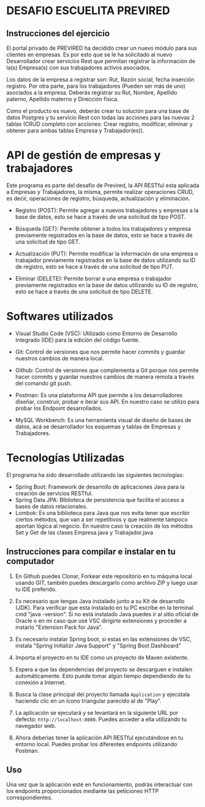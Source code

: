 # DESAFIO ESCUELITA PREVIRED

## Instrucciones del ejercicio

El portal privado de PREVIRED ha decidido crear un nuevo módulo para sus clientes en empresas. Es por esto que se le ha solicitado al nuevo Desarrollador crear servicios Rest que permitan registrar la información de la(s) Empresa(s) con sus trabajadores activos asociados.

Los datos de la empresa a registrar son: Rut, Razón social, fecha inserción registro. Por otra parte, para los trabajadores (Pueden ser más de uno) asociados a la empresa. Deberás registrar su Rut, Nombre, Apellido paterno, Apellido materno y Dirección física.

Como el producto es nuevo, deberás crear tu solución para una base de datos Postgres y tu servicio Rest con todas las acciones para las nuevas 2 tablas (CRUD completo con acciones: Crear registro, modificar, eliminar y obtener para ambas tablas Empresa y Trabajador(es)). 


# API de gestión de empresas y trabajadores

Este programa es parte del desafío de Previred, la API RESTful esta aplicada a Empresas y Trabajadores, la misma, permite realizar operaciones CRUD, es decir, operaciones de registro, búsqueda, actualización y eliminación.

- Registro (POST): Permite agregar a nuevos trabajadores y empresas a la base de datos, esto se hace a través de una solicitud de tipo POST.

- Búsqueda (GET): Permite obtener a todos los trabajadores y empresa previamente registrados en la base de datos, esto se hace a través de una solicitud de tipo GET.

- Actualización (PUT): Permite modificar la información de una empresa o trabajador previamente registrados en la base de datos utilizando su ID de registro, esto se hace a través de una solicitud de tipo PUT.

- Eliminar (DELETE): Permite borrar a una empresa o trabajador previamente registrados en la base de datos utilizando su ID de registro, esto se hace a través de una solicitud de tipo DELETE.

# Softwares utilizados

- Visual Studio Code (VSC): Utilizado como Entorno de Desarrollo Integrado (IDE) para la edición del código fuente.

- Git: Control de versiones que nos permite hacer commits y guardar nuestros cambios de manera local.

- Github: Control de versiones que complementa a Git porque nos permite hacer commits y guardar nuestros cambios de manera remota a través del comando git push.

- Postman: Es una plataforma API que permite a los desarrolladores diseñar, construir, probar e iterar sus API. En nuestro caso se utilizo para probar los Endpoint desarrollados.

- MySQL Workbench: Es una herramienta visual de diseño de bases de datos, acá se desarrollador los esquemas y tablas de Empresas y Trabajadores.

# Tecnologías Utilizadas

El programa ha sido desarrollado utilizando las siguientes tecnologías:

- Spring Boot: Framework de desarrollo de aplicaciones Java para la creación de servicios RESTful.
- Spring Data JPA: Biblioteca de persistencia que facilita el acceso a bases de datos relacionales.
- Lombok: Es una biblioteca para Java que nos evita tener que escribir ciertos métodos, que van a ser repetitivos y que realmente tampoco aportan lógica al negocio. En nuestro caso la creación de los métodos Set y Get de las clases Empresa.java y Trabajador.java

## Instrucciones para compilar e instalar en tu computador

1. En Github puedes Clonar, Forkear este repositorio en tu máquina local usando GIT, también puedes descargarlo como archivo ZIP y luego usar tu IDE preferido.

2. Es necesario que tengas Java instalado junto a su Kit de desarrollo (JDK). 
Para verificar que esta instalado en tu PC escribe en la terminal cmd "java -version".
Si no está instalado Java puedes ir al sitio oficial de Oracle o en mi caso que usé VSC dirigirte extensiones y proceder a instarlo "Extension Pack for Java".

3. Es necesario instalar Spring boot, si estas en las extensiones de VSC, instala "Spring Initializr Java Support" y "Spring Boot Dashboard"

4. Importa el proyecto en tu IDE como un proyecto de Maven existente.

5. Espera a que las dependencias del proyecto se descarguen e instalen automáticamente. Esto puede tomar algún tiempo dependiendo de tu conexión a Internet.

6. Busca la clase principal del proyecto llamada `Application` y ejecútala haciendo clic en un ícono triangular parecido al de "Play".

7. La aplicación se ejecutará  y se levantará en la siguiente URL por defecto: `http://localhost:8080`. Puedes acceder a ella utilizando tu navegador web.

8. Ahora deberías tener la aplicación API RESTful ejecutándose en tu entorno local. Puedes probar los diferentes endpoints utilizando Postman.

## Uso
Una vez que la aplicación esté en funcionamiento, podrás interactuar con los endpoints proporcionados mediante las peticiones HTTP correspondientes.
